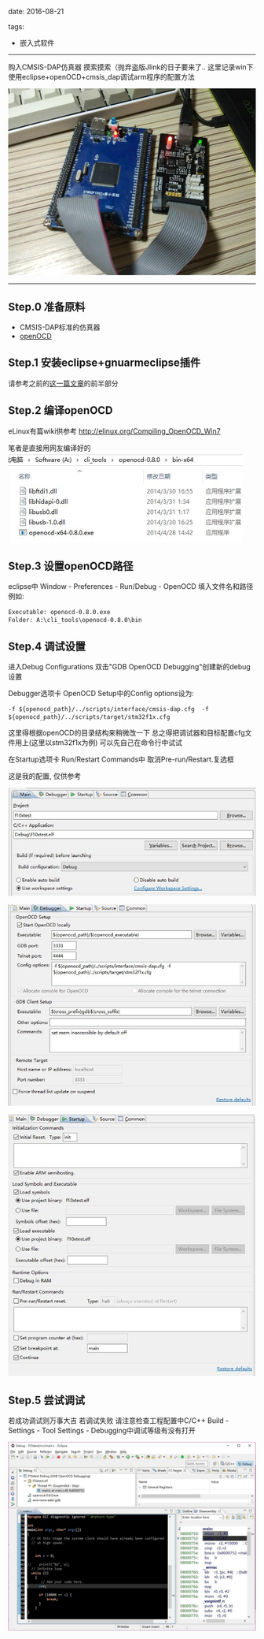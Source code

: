 
date: 2016-08-21

tags:
- 嵌入式软件

---

购入CMSIS-DAP仿真器 摸索摸索（抛弃盗版Jlink的日子要来了..
这里记录win下使用eclipse+openOCD+cmsis_dap调试arm程序的配置方法

<!--more-->

![00.jpg](_assets/在eclipse中使用openOCD+CMSIS_DAP进行ARM在线调试/00.jpg)

---

## Step.0 准备原料
* CMSIS-DAP标准的仿真器
* [openOCD](https://sourceforge.net/projects/openocd/files/openocd/0.9.0/)

## Step.1 安装eclipse+gnuarmeclipse插件
请参考之前的[这一篇文章](http://noodlefighter.com/%E5%B5%8C%E5%85%A5%E5%BC%8F%E8%BD%AF%E4%BB%B6/em_eclipse_arm/)的前半部分


## Step.2 编译openOCD
eLinux有篇wiki供参考
http://elinux.org/Compiling_OpenOCD_Win7

笔者是直接用网友编译好的
![01.jpg](_assets/在eclipse中使用openOCD+CMSIS_DAP进行ARM在线调试/01.jpg)

## Step.3 设置openOCD路径
eclipse中 Window - Preferences - Run/Debug - OpenOCD
填入文件名和路径 例如:
```
Executable: openocd-0.8.0.exe
Folder: A:\cli_tools\openocd-0.8.0\bin
```

## Step.4 调试设置
进入Debug Configurations 双击"GDB OpenOCD Debugging"创建新的debug设置

Debugger选项卡 OpenOCD Setup中的Config options设为:
```
-f ${openocd_path}/../scripts/interface/cmsis-dap.cfg  -f ${openocd_path}/../scripts/target/stm32f1x.cfg
```
这里得根据openOCD的目录结构来稍微改一下 总之得把调试器和目标配置cfg文件用上(这里以stm32f1x为例)
可以先自己在命令行中试试

在Startup选项卡 Run/Restart Commands中 取消Pre-run/Restart.复选框

这是我的配置, 仅供参考

![02.jpg](_assets/在eclipse中使用openOCD+CMSIS_DAP进行ARM在线调试/02.jpg)

![03.jpg](_assets/在eclipse中使用openOCD+CMSIS_DAP进行ARM在线调试/03.jpg)

![04.jpg](_assets/在eclipse中使用openOCD+CMSIS_DAP进行ARM在线调试/04.jpg)

## Step.5 尝试调试
若成功调试则万事大吉
若调试失败
请注意检查工程配置中C/C++ Build - Settings - Tool Settings - Debugging中调试等级有没有打开

![05.jpg](_assets/在eclipse中使用openOCD+CMSIS_DAP进行ARM在线调试/05.jpg)
